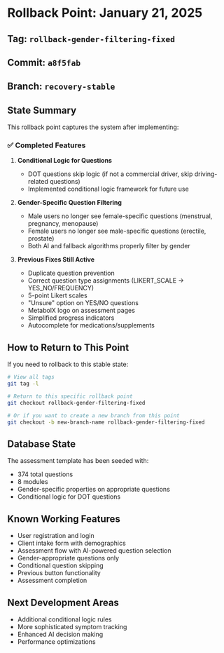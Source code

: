 # Rollback Point: January 21, 2025

## Tag: `rollback-gender-filtering-fixed`
## Commit: `a8f5fab`
## Branch: `recovery-stable`

## State Summary
This rollback point captures the system after implementing:

### ✅ Completed Features
1. **Conditional Logic for Questions**
   - DOT questions skip logic (if not a commercial driver, skip driving-related questions)
   - Implemented conditional logic framework for future use

2. **Gender-Specific Question Filtering**
   - Male users no longer see female-specific questions (menstrual, pregnancy, menopause)
   - Female users no longer see male-specific questions (erectile, prostate)
   - Both AI and fallback algorithms properly filter by gender

3. **Previous Fixes Still Active**
   - Duplicate question prevention
   - Correct question type assignments (LIKERT_SCALE → YES_NO/FREQUENCY)
   - 5-point Likert scales
   - "Unsure" option on YES/NO questions
   - MetabolX logo on assessment pages
   - Simplified progress indicators
   - Autocomplete for medications/supplements

## How to Return to This Point

If you need to rollback to this stable state:

```bash
# View all tags
git tag -l

# Return to this specific rollback point
git checkout rollback-gender-filtering-fixed

# Or if you want to create a new branch from this point
git checkout -b new-branch-name rollback-gender-filtering-fixed
```

## Database State
The assessment template has been seeded with:
- 374 total questions
- 8 modules
- Gender-specific properties on appropriate questions
- Conditional logic for DOT questions

## Known Working Features
- User registration and login
- Client intake form with demographics
- Assessment flow with AI-powered question selection
- Gender-appropriate questions only
- Conditional question skipping
- Previous button functionality
- Assessment completion

## Next Development Areas
- Additional conditional logic rules
- More sophisticated symptom tracking
- Enhanced AI decision making
- Performance optimizations
